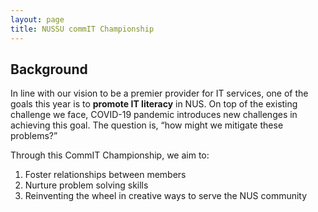 ```yaml
---
layout: page
title: NUSSU commIT Championship
---
```


## Background

In line with our vision to be a premier provider for IT services, one of the goals this year is to **promote IT literacy** in NUS. On top of the existing challenge we face, COVID-19 pandemic introduces new challenges in achieving this goal. The question is, “how might we mitigate these problems?”

Through this CommIT Championship, we aim to:
1. Foster relationships between members
2. Nurture problem solving skills
3. Reinventing the wheel in creative ways to serve the NUS community
